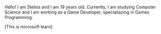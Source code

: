 Hello! I am Stelios and I am 19 years old. Currently, I am studying Computer Science and I am working as a Game Developer, specialiazing in Games Programming.

[This is microsoft learn]
